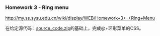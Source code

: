 ### Homework 3 - Ring menu

http://my.ss.sysu.edu.cn/wiki/display/WEB/Homework+3+-+Ring+Menu

在给定源代码：[source_code.zip](http://my.ss.sysu.edu.cn/wiki/display/WEB/Homework+3+-+Ring+Menu)的基础上，完成@+环形菜单的CSS。
